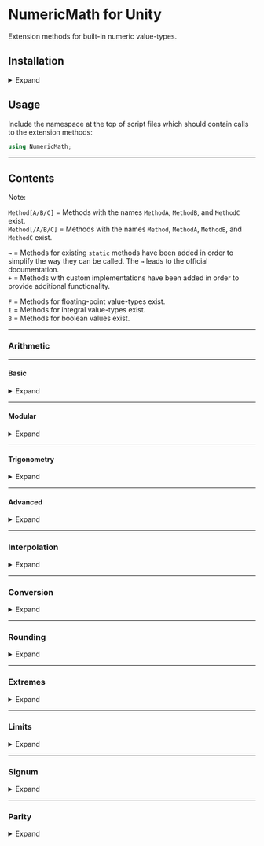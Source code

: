# NumericMath for Unity
Extension methods for built-in numeric value-types.


## Installation
<details><summary>Expand</summary>

### Compatibility

Should work with Unity 2018.3+, except when using Scripting Runtime Version ".NET 3.5 Equivalent (Deprecated)".

### Installation via Git URL (recommended)
See [here](https://docs.unity3d.com/Manual/upm-ui-giturl.html) for how to install packages via Git URL by using the Unity Package Manager.  
See [here](https://docs.unity3d.com/Manual/upm-git.html) for how to do so manually by editing the "manifest.json" file in `[your project folder]/Packages/`.

### Installation from a local package (alternative)
See [here](https://docs.unity3d.com/Manual/upm-ui-local.html) for how to install packages from a local folder using the Unity Package Manager.  
See [here](https://docs.unity3d.com/Manual/upm-localpath.html) for how to do so manually by editing the "manifest.json" file in `[your project folder]/Packages/`.

</details>

## Usage

Include the namespace at the top of script files which should contain calls to the extension methods: 

```csharp
using NumericMath;
```


---


## Contents

Note:  

`Method[A/B/C]` = Methods with the names `MethodA`, `MethodB`, and `MethodC` exist.  
`Method[/A/B/C]` = Methods with the names `Method`, `MethodA`, `MethodB`, and `MethodC` exist.

`→` = Methods for existing `static` methods have been added in order to simplify the way they can be called. The `→` leads to the official documentation.  
`+` = Methods with custom implementations have been added in order to provide additional functionality.

`F` = Methods for floating-point value-types exist.  
`I` = Methods for integral value-types exist.  
`B` = Methods for boolean values exist.


---


### Arithmetic


---


#### Basic
<details><summary>Expand</summary>

##### Add `+` `F,I`
Returns a sequence of numbers (**excluding** the initial value), adding the specified `addend` a specified number of times.

```csharp
 (0).Add(2, 5);  // returns '[ 2,  4,  6,  8, 10]'
 (5).Add(5, 4);  // returns '[10, 15, 20, 25]'
(-5).Add(-1, 3); // returns '[-6, -7, -8]'
```

##### Subtract `+` `F,I`
Returns a sequence of numbers (**excluding** the initial value), subtracting the specified `subtrahend` a specified number of times.

```csharp
(10).Subtract(2, 5);  // returns '[ 8,  6,  4,  2,  0]'
 (1).Subtract(-2, 4); // returns '[ 3,  5,  7,  9]'
(-5).Subtract(1, 3);  // returns '[-6, -7, -8]'
```

##### Multiply `+` `F,I`
Returns a sequence of numbers (**excluding** the initial value), multiplying by the specified `factor` a specified number of times.

```csharp
 (1).Multiply(2, 5);  // returns '[ 2,  4,  8, 16, 32]'
 (1).Multiply(-2, 4); // returns '[-2,  4, -8, 16]'
(-5).Multiply(-1, 3); // returns '[ 5, -5,  5]'
```

##### Divide `+` `F,I`
Returns a sequence of numbers (**excluding** the initial value), dividing by the specified `divisor` a specified number of times.

```csharp
(1000f).Divide(10f, 5);  // returns '[100f,   10,    1, 0.1f, 0.01f]'
  (100).Divide(-2, 4);   // returns '[ -50,   25,  -12,    6]'
   (5f).Divide(0.5f, 3); // returns '[ 10f,  20f,  40f]'
```

##### Range [`→`](https://docs.microsoft.com/en-us/dotnet/api/system.linq.enumerable.range) / `+` `F,I`
Returns a sequence of numbers (**including** the initial value) with a specified length, incrementing by `one` by default.
```csharp
 (0).Range(3);      // returns '[ 0,   1,   2]'
 (0).Range(3, 5);   // returns '[ 0,   5,  10]'
(10).Range(3, 5);   // returns '[10,  15,  20]'
(-5).Range(3);      // returns '[-5,  -4,  -3]'
(-5).Range(3, -10); // returns '[-5, -15, -25]'
```

##### BigMul [`→`](https://docs.microsoft.com/en-us/dotnet/api/system.math.bigmul) `I`
Returns the full product of two numbers as the next-bigger value-type to avoid overflows.
```csharp
(1234567890).BigMul(1000000000); // returns '1234567890000000000L'
```

##### DivRem [`→`](https://docs.microsoft.com/en-us/dotnet/api/system.math.divrem) `I`
Returns the quotient of two numbers and also returns the remainder in an output parameter.
```csharp
int remainder;
 (5).DivRem(3, out remainder);   // returns '1', remainder == '2'
 (5).DivRem(-3, out remainder);  // returns '-1', remainder == '2'
(-5).DivRem(3, out remainder);   // returns '-1', remainder == '-2'
(-5).DivRem(-3, out remainder);  // returns '1', remainder == '-2'
```

</details>


---


#### Modular
<details><summary>Expand</summary>

##### Modulo `+` `F,I`
Repeats the sequence from `zero` to `divisor` (exclusively), with the direction and `sign` based on the `sign` of the `divisor`.
```csharp
var range = (-3).Range(7);      // returns '[-3, -2, -1,  0,  1,  2,  3]'
range.Select(i => i.Modulo(3);  // returns '[ 0,  1,  2,  0,  1,  2,  0]'
range.Select(i => i.Modulo(-3); // returns '[ 0, -2, -1,  0, -2, -1,  0]'
```

##### Remainder [`→`](https://docs.microsoft.com/en-us/dotnet/csharp/language-reference/operators/arithmetic-operators#remainder-operator-) `F,I`
Repeats the sequence from `zero` to `divisor` (exclusively), with the direction and `sign` based on the `sign` of the `dividend`.
```csharp
var range = (-3).Range(7);         // returns '[-3, -2, -1,  0,  1,  2,  3]'
range.Select(i => i.Remainder(3);  // returns '[ 0, -2, -1,  0,  1,  2,  0]'
range.Select(i => i.Remainder(-3); // returns '[ 0, -2, -1,  0,  1,  2,  0]'
```

</details>


---

#### Trigonometry
<details><summary>Expand</summary>

Note:  
`°` = Methods for non-hyperbolic trigonometric functions use `degrees` by default.

##### Sin/Asin `°` [`→`](https://docs.microsoft.com/en-us/dotnet/api/system.math.sin) [`→`](https://docs.microsoft.com/en-us/dotnet/api/system.math.asin) / Sinh [`→`](https://docs.microsoft.com/en-us/dotnet/api/system.math.sinh) `F`
Sin[/h]: Returns the (hyperbolic) sine of the angle.  
Asin: Returns the angle whose sine is the number.
```csharp
 (0f).Sin();  // returns '0f'
(90f).Sin();  // returns '1f'
 (0f).Asin(); // returns '0f'
 (1f).Asin(); // returns '90f'

 (5f).Sinh(); // returns '74.20321f'
```

##### Cos/Acos `°` [`→`](https://docs.microsoft.com/en-us/dotnet/api/system.math.cos) [`→`](https://docs.microsoft.com/en-us/dotnet/api/system.math.acos) / Cosh [`→`](https://docs.microsoft.com/en-us/dotnet/api/system.math.cosh) `F`
Cos[/h]: Returns the (hyperbolic) cosine of the angle.  
Acos: Returns the angle whose cosine is the number.
```csharp
 (0f).Cos();  // returns '1f'
(90f).Cos();  // returns '0f'
 (0f).Acos(); // returns '90f'
 (1f).Acos(); // returns '0f'

 (5f).Cosh(); // returns '74.20995f'
```

##### Tan/Atan[/2] `°` [`→`](https://docs.microsoft.com/en-us/dotnet/api/system.math.tan) [`→`](https://docs.microsoft.com/en-us/dotnet/api/system.math.atan) [`→`](https://docs.microsoft.com/en-us/dotnet/api/system.math.atan2) / Tanh [`→`](https://docs.microsoft.com/en-us/dotnet/api/system.math.tanh) `F`
Tan[/h]: Returns the (hyperbolic) tangent of the angle.  
Atan: Returns the angle whose tangent is the number.
```csharp
(45f).Tan();  // returns '1f'
 (1f).Atan(); // returns '45f'

 (5f).Tanh(); // returns '0.9999092f'
```

</details>


---


#### Advanced
<details><summary>Expand</summary>


##### Exp [`→`](https://docs.microsoft.com/en-us/dotnet/api/system.math.exp) `F`
Returns `e` raised to a power.
```csharp
(5f).Exp();       // returns '148.4132f'
(5f).Exp().Log(); // returns '5f'
```

##### Log [`→`](https://docs.microsoft.com/en-us/dotnet/api/system.math.log) `F`
Returns the logarithm of the number.
```csharp
(5f).Log();       // returns '1.609438f'
(5f).Log().Exp(); // returns '5f'
```

##### Pow [`→`](https://docs.microsoft.com/en-us/dotnet/api/system.math.pow) `F,I`
Returns the number raised to a power.
```csharp
 (10).Pow(3);   // returns '1000'
(10f).Pow(-3f); // returns '0.001'
```

##### Sqrt [`→`](https://docs.microsoft.com/en-us/dotnet/api/system.math.sqrt) `F`
Returns the square root of the number.
```csharp
 (4f).Sqrt(); // returns '2f'
(16f).Sqrt(); // returns '4f'
```

</details>


---


### Interpolation
<details><summary>Expand</summary>

#### Lerp `+` `F`
Linearly interpolates between two numbers by a percent value.
```csharp
(0f).Lerp(10f, 0f);         // returns '0f'
(0f).Lerp(10f, 0.5f);       // returns '5f'
(0f).Lerp(10f, 1f);         // returns '10f'

(0f).Lerp(10f, 1.1f);       // returns '11f'
(0f).Lerp(10f, 1.1f, true); // returns '10f'
```

#### InverseLerp `+` `F`
Calculates the percentage of the number between two numbers.
```csharp
 (0f).InverseLerp(0f, 10f);       // returns '0f'
 (5f).InverseLerp(0f, 10f);       // returns '0.5f'
(10f).InverseLerp(0f, 10f);       // returns '1f'

(11f).InverseLerp(0f, 10f);       // returns '1.1f'
(11f).InverseLerp(0f, 10f, true); // returns '1f'
```

#### Remap `+` `F`
Calculates the percentage of the number between two starting numbers via `InverseLerp` and applies it to two target numbers via `Lerp`.
```csharp
(5f).Remap(0f, 10f, 50f, 100f);   // returns '75f'
(5f).Remap(-20f, 10f, 10f, -20f); // returns '-15f'
```

</details>


---


### Conversion
<details><summary>Expand</summary>


#### ToBool `+` `F,I`
Returns `true` if the number is not `zero`.
```csharp
 (5).ToBool(); // returns 'false'
 (0).ToBool(); // returns 'true'
(-5).ToBool(); // returns 'false'
```

#### To[Degrees/Radians] `+` `F`
Converts an angle between `degrees` and `radians`.
```csharp
Math.PI.ToDegrees(); // returns '180d'
 (180d).ToRadians(); // returns '3.14159265358979d'
```

#### ToInvariantString `+` `F,I,B`
Returns a string representation of the number, using the [invariant Culture](https://docs.microsoft.com/en-us/dotnet/api/system.globalization.cultureinfo.invariantculture?view=net-5.0).
```csharp
      (5.5f).ToInvariantString();    // returns "5.5"
(123456.78f).ToInvariantString("N2") // returns "123,456.80" (rounded due to floating-point precision)
```

#### ToPercentString `+` `F`
Returns a string representation of the number, formatted as percent.
```csharp
(0.5f).ToInvariantString();  // returns "50.00 %"
(0.5f).ToInvariantString(0); // returns "50 %"
```

#### To[Binary/Hex]String `+` `I`
Returns a string representation of the number, formatted as binary/hexadecimal.
```csharp
(5).ToBinaryString(); // returns "00000101"
(5).ToHexString();    // returns "05"
```

#### To[Byte/Short/Int/Long/Float/Double/Decimal] `+` `B`
Returns a value representing the bool as `zero` or `one`.
```csharp
false.ToInt();   // returns '0'
 true.ToFloat(); // returns '1f'
```

</details>


---


### Rounding
<details><summary>Expand</summary>

#### Ceil[/ToInt] [`→`](https://docs.microsoft.com/en-us/dotnet/api/system.math.ceiling) / `+` `F`
Returns the smallest integral value greater than or equal to the number.
```csharp
 (5.5f).Ceil(); // returns  '6f'
(-5.5f).Ceil(); // returns '-5f'
```

#### Floor[/ToInt] [`→`](https://docs.microsoft.com/en-us/dotnet/api/system.math.floor) / `+` `F`
Returns the largest integral value less than or equal to the number.
```csharp
 (5.5f).Floor(); // returns  '5f'
(-5.5f).Floor(); // returns '-6f'
```

#### Round[/ToInt] [`→`](https://docs.microsoft.com/en-us/dotnet/api/system.math.round) / `+` `F`
Rounds a value to the nearest integer.
```csharp
 (5.4f).Round(); // returns  '5f'
 (5.5f).Round(); // returns  '6f'
(-5.4f).Round(); // returns '-5f'
(-5.5f).Round(); // returns '-6f'
```

#### Truncate [`→`](https://docs.microsoft.com/en-us/dotnet/api/system.math.truncate) `F`
Calculates the integral part of a number.
```csharp
 (5.5f).Truncate(); // returns  '5'
(-5.5f).Truncate(); // returns '-5'
```

</details>


---


### Extremes
<details><summary>Expand</summary>

#### Min [`→`](https://docs.microsoft.com/en-us/dotnet/api/system.math.min) `F,I`
Returns the smaller of two numbers.
```csharp
(5).Min(10); // returns '5'
```

#### Max [`→`](https://docs.microsoft.com/en-us/dotnet/api/system.math.max) `F,I`
Returns the larger of two numbers.
```csharp
(5).Max(10); // returns '10'
```

#### Is[[Negative/Positive/]Infinity / NaN] `+` `F`
Checks if the value is (negative/positive) infinity / `Not a Number`
```csharp
 (5f / 0f).IsPositiveInfinity(); // returns 'true'
(-5f / 0f).IsNegativeInfinity(); // returns 'true'
 (0f / 0f).IsNaN();              // returns 'true'
```

</details>


---


### Limits
<details><summary>Expand</summary>

#### Clamp `+` `F,I`
Returns the number which is clamped to the inclusive range of `min` and `max`.
```csharp
 (10).Clamp(-5, 5); // returns  '5'
(-10).Clamp(-5, 5); // returns '-5'
```
#### IsClamped[/01] `+` `F,I`
Checks whether the number is clamped to the range of `min` and `max`, inclusively by default.
```csharp
  (10).IsClamped(-5, 5);        // returns 'false'
   (5).IsClamped(-5, 5);        // returns 'true'
   (5).IsClamped(-5, 5, false); // returns 'false'
(0.5f).IsClamped01();           // returns 'true'
```

</details>


---


### Signum
<details><summary>Expand</summary>

#### Abs [`→`](https://docs.microsoft.com/en-us/dotnet/api/system.math.abs) `F,I`
Returns the absolute value of the number.

```csharp
 (5).Abs(); // returns '5'
(-5).Abs(); // returns '5'
```

#### Sign [`→`](https://docs.microsoft.com/en-us/dotnet/api/system.math.sign) `F,I`
Returns an integer which indicates the sign of a number.
```csharp
 (5).Sign(); // returns  '1'
 (0).Sign(); // returns  '0'
(-5).Sign(); // returns '-1'
```

</details>


---


### Parity
<details><summary>Expand</summary>

#### Is[Even/Odd] `+` `I`
Checks whether a number is even or odd.
```csharp
(5).IsEven(); // returns 'false'
(5).IsOdd();  // returns 'true'
```

</details>